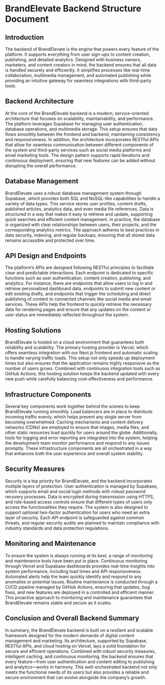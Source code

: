 # BrandElevate Backend Structure Document

## Introduction

The backend of BrandElevate is the engine that powers every feature of the platform. It supports everything from user sign-ups to content creation, publishing, and detailed analytics. Designed with business owners, marketers, and content creators in mind, the backend ensures that all data is handled securely and efficiently. It simplifies processes like real-time collaboration, multimedia management, and automated publishing while providing an intuitive gateway for seamless integrations with third-party tools.

## Backend Architecture

At the core of the BrandElevate backend is a modern, service-oriented architecture that focuses on scalability, maintainability, and performance. The platform leverages Supabase for managing user authentication, database operations, and multimedia storage. This setup ensures that data flows smoothly between the frontend and backend, maintaining consistency and responsiveness. In addition, the architecture incorporates RESTful APIs that allow for seamless communication between different components of the system and third-party services such as social media platforms and email marketing tools. The design pattern supports rapid iterations and continuous deployment, ensuring that new features can be added without disrupting the overall performance.

## Database Management

BrandElevate uses a robust database management system through Supabase, which provides both SQL and NoSQL-like capabilities to handle a variety of data types. This service stores user profiles, content drafts, published articles, analytics data, and even media file references. Data is structured in a way that makes it easy to retrieve and update, supporting quick searches and efficient content management. In practice, the database is organized with clear relationships between users, their projects, and the corresponding analytics metrics. The approach adheres to best practices in data security, indexing, and regular backups, ensuring that all stored data remains accessible and protected over time.

## API Design and Endpoints

The platform’s APIs are designed following RESTful principles to facilitate clear and predictable interactions. Each endpoint is dedicated to specific functions such as user authentication, content creation, publishing, and analytics. For instance, there are endpoints that allow users to log in and retrieve personalized dashboard data, endpoints to submit new content or edit existing drafts, and endpoints that trigger the scheduling and direct publishing of content to connected channels like social media and email services. These APIs help the frontend to quickly retrieve the necessary data for rendering pages and ensure that any updates on the content or user status are immediately reflected throughout the system.

## Hosting Solutions

BrandElevate is hosted on a cloud environment that guarantees both reliability and scalability. The primary hosting provider is Vercel, which offers seamless integration with our Next.js frontend and automatic scaling to handle varying traffic loads. This setup not only speeds up deployment times but also ensures that the application remains highly responsive as the number of users grows. Combined with continuous integration tools such as GitHub Actions, this hosting solution keeps the backend updated with every new push while carefully balancing cost-effectiveness and performance.

## Infrastructure Components

Several key components work together behind the scenes to keep BrandElevate running smoothly. Load balancers are in place to distribute incoming traffic evenly, which helps prevent any single server from becoming overwhelmed. Caching mechanisms and content delivery networks (CDNs) are employed to ensure that images, media files, and other static resources load quickly for users around the globe. Additionally, tools for logging and error reporting are integrated into the system, helping the development team monitor performance and respond to any issues promptly. These infrastructure components are all orchestrated in a way that enhances both the user experience and overall system stability.

## Security Measures

Security is a top priority for BrandElevate, and the backend incorporates multiple layers of protection. User authentication is managed by Supabase, which supports email and social login methods with robust password recovery processes. Data is encrypted during transmission using HTTPS, and role-based access controls ensure that different types of users only access the functionalities they require. The system is also designed to support optional two-factor authentication for users who need an extra layer of security. Each API endpoint is safeguarded against common threats, and regular security audits are planned to maintain compliance with industry standards and data protection regulations.

## Monitoring and Maintenance

To ensure the system is always running at its best, a range of monitoring and maintenance tools have been put in place. Continuous monitoring through Vercel and Supabase dashboards provides real-time insights into system performance, including load times and API responsiveness. Automated alerts help the team quickly identify and respond to any anomalies or potential issues. Routine maintenance is conducted through a CI/CD pipeline managed by GitHub Actions, ensuring that updates, bug fixes, and new features are deployed in a controlled and efficient manner. This proactive approach to monitoring and maintenance guarantees that BrandElevate remains stable and secure as it scales.

## Conclusion and Overall Backend Summary

In summary, the BrandElevate backend is built on a resilient and scalable framework designed for the modern demands of digital content management and marketing. Its architecture, supported by Supabase, RESTful APIs, and cloud hosting on Vercel, lays a solid foundation for secure and efficient operations. Combined with robust security measures, intelligent caching, and continuous monitoring, the backend ensures that every feature—from user authentication and content editing to publishing and analytics—works in harmony. This well-orchestrated backend not only meets the functional needs of its users but also provides a reliable and secure environment that can evolve alongside the company’s growth.
